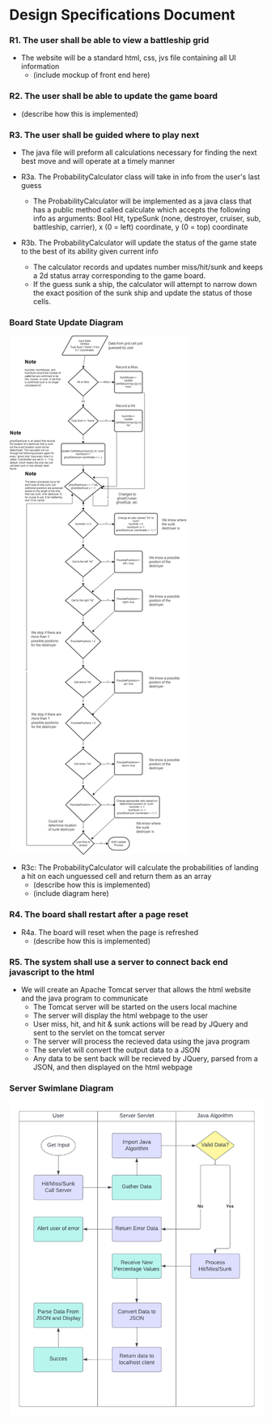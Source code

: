 # Design Specifications Document

### R1. The user shall be able to view a battleship grid

* The website will be a standard html, css, jvs file containing all UI information
	- (include mockup of front end here)

### R2. The user shall be able to update the game board

- (describe how this is implemented)

### R3. The user shall be guided where to play next

- The java file will preform all calculations necessary for finding the next best move and will operate at a timely manner

* R3a. The ProbabilityCalculator class will take in info from the user's last guess
	- The ProbabilityCalculator will be implemented as a java class that has a public method called calculate which accepts the following info as arguments: Bool Hit, typeSunk (none, destroyer, cruiser, sub, battleship, carrier), x (0 = left) coordinate, y (0 = top) coordinate

* R3b. The ProbabilityCalculator will update the status of the game state to the best of its ability given current info
	- The calculator records and updates number miss/hit/sunk and keeps a 2d status array corresponding to the game board.
	- If the guess sunk a ship, the calculator will attempt to narrow down the exact position of the sunk ship and update the status of those cells.

### Board State Update Diagram
![Update Game State Diagram](/Images/updateGameState.png)

* R3c: The ProbabilityCalculator will calculate the probabilities of landing a hit on each unguessed cell and return them as an array
  	- (describe how this is implemented)
  	- (include diagram here)

	


### R4. The board shall restart after a page reset

* R4a. The board will reset when the page is refreshed
	- (describe how this is implemented)

### R5. The system shall use a server to connect back end javascript to the html

* We will create an Apache Tomcat server that allows the html website and the java program to communicate
	- The Tomcat server will be started on the users local machine
	- The server will display the html webpage to the user
	- User miss, hit, and hit & sunk actions will be read by JQuery and sent to the servlet on the tomcat server
	- The server will process the recieved data using the java program
	- The servlet will convert the output data to a JSON
	- Any data to be sent back will be recieved by JQuery, parsed from a JSON, and then displayed on the html webpage

### Server Swimlane Diagram

![Server Diagram](../Images/DesignDiagram.png)
